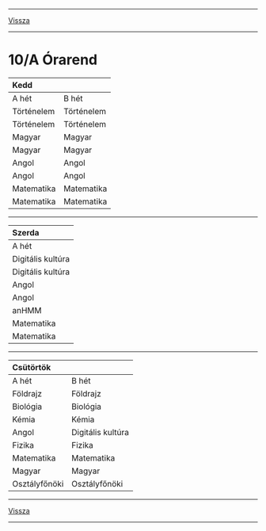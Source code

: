 
---

[Vissza](../../../README.md)

---

# 10/A Órarend
| Kedd |  |
| :-- | :-- |
| A hét | B hét |
| Történelem | Történelem |
| Történelem | Történelem |
| Magyar | Magyar |
| Magyar | Magyar |
| Angol | Angol |
| Angol | Angol |
| Matematika | Matematika |
| Matematika | Matematika |

---

| Szerda |
| :-- |
| A hét |
| Digitális kultúra |
| Digitális kultúra |
| Angol |
| Angol |
| anHMM |
| Matematika |
| Matematika |

---

| Csütörtök |  |
| :-- | :-- |
| A hét | B hét |
| Földrajz | Földrajz |
| Biológia | Biológia |
| Kémia | Kémia |
| Angol | Digitális kultúra |
| Fizika | Fizika |
| Matematika | Matematika |
| Magyar | Magyar |
| Osztályfőnöki | Osztályfőnöki |

---

[Vissza](../../../README.md)

---